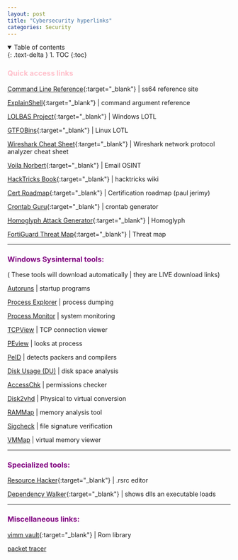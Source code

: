 ```yaml
---
layout: post
title: "Cybersecurity hyperlinks"
categories: Security
---
```



<details open markdown="block">
  <summary>
    Table of contents
  </summary>
  {: .text-delta }
1. TOC
{:toc}
</details>



### <span style="color: pink; font-weight: bold;">Quick access links</span>

[Command Line Reference](https://ss64.com/){:target="_blank"} | ss64 reference site

[ExplainShell](https://explainshell.com/){:target="_blank"} | command argument reference 

[LOLBAS Project](https://lolbas-project.github.io/){:target="_blank"} | Windows LOTL

[GTFOBins](https://gtfobins.github.io/){:target="_blank"} | Linux LOTL

[Wireshark Cheat Sheet](https://cdn.comparitech.com/wp-content/uploads/2019/06/Wireshark-Cheat-Sheet-1.jpg){:target="_blank"} | Wireshark network protocol analyzer cheat sheet

[Voila Norbert](https://www.voilanorbert.com/){:target="_blank"} | Email OSINT

[HackTricks Book](https://book.hacktricks.xyz/welcome/readme){:target="_blank"} | hacktricks wiki

[Cert Roadmap](https://pauljerimy.com/security-certification-roadmap/){:target="_blank"} | Certification roadmap (paul jerimy)

[Crontab Guru](https://crontab.guru/){:target="_blank"} | crontab generator


[Homoglyph Attack Generator](https://www.irongeek.com/homoglyph-attack-generator.php){:target="_blank"} | Homoglyph


[FortiGuard Threat Map](https://threatmap.fortiguard.com/){:target="_blank"} | Threat map

______________________________________________________________________________________________________


### <span style="color: purple; font-weight: bold;">Windows Sysinternal tools:</span>

( These tools will download automatically | they are LIVE download links)

[Autoruns] | startup programs

[Process Explorer] | process dumping

[Process Monitor] | system monitoring

[TCPView] | TCP connection viewer

[PEview] | looks at process

[PeID] | detects packers and compilers 

[Disk Usage (DU)] | disk space analysis

[AccessChk] | permissions checker

[Disk2vhd] | Physical to virtual conversion

[RAMMap] | memory analysis tool

[Sigcheck] | file signature verification

[VMMap] | virtual memory viewer


______________________________________________________________________________________________________

###  <span style="color: purple; font-weight: bold;">Specialized tools:</span>

[Resource Hacker](http://angusj.com/resourcehacker/){:target="_blank"} | .rsrc editor

[Dependency Walker](https://dependencywalker.com/){:target="_blank"} | shows dlls an executable loads

______________________________________________________________________________________________________

###  <span style="color: purple; font-weight: bold;">Miscellaneous links:</span>

[vimm vault](https://vimm.net/vault/){:target="_blank"} | Rom library 

[packet tracer]








[Command Line Reference]: https://ss64.com/

[ExplainShell]: https://explainshell.com/

[LOLBAS Project]: https://lolbas-project.github.io/

[GTFOBins]: https://gtfobins.github.io/

[Cert Roadmap]: https://pauljerimy.com/security-certification-roadmap/

[Wireshark Cheat Sheet]: https://cdn.comparitech.com/wp-content/uploads/2019/06/Wireshark-Cheat-Sheet-1.jpg

[Voila Norbert]: https://www.voilanorbert.com/

[DoubleSpeak Handbook]: https://doublespeak.chat/#/handbook#what-are-llms

[Cert Roadmap]: https://pauljerimy.com/security-certification-roadmap/

[Crontab Guru]: https://crontab.guru/

[LinEnum]: https://github.com/rebootuser/LinEnum

[Homoglyph Attack Generator]: https://www.irongeek.com/homoglyph-attack-generator.php

[HackTricks Book]: https://book.hacktricks.xyz/welcome/readme

[FortiGuard Threat Map]: https://threatmap.fortiguard.com/




[Dependency Walker]: https://dependencywalker.com/

[Resource Hacker]: http://angusj.com/resourcehacker/






[process forking]: https://github.com/D4stiny/ForkPlayground

[image stenography]: https://github.com/zed-0xff/zsteg

[FLARE]: https://github.com/mandiant/flare-vm

[FLARE FLOSS]: https://github.com/mandiant/flare-floss

[Metadata]: https://github.com/ElevenPaths/FOCA

[SIMMRlatuin]: https://github.com/JoelGMSec/PSRansom

[Volatility]: https://github.com/volatilityfoundation/volatility




[Autoruns]: https://live.sysinternals.com/tools/Autoruns.exe 

[Process Explorer]: https://live.sysinternals.com/tools/procexp.exe

[Process Monitor]: https://live.sysinternals.com/tools/procexp.exe

[TCPView]: https://live.sysinternals.com/tools/procexp.exe
    
[Disk Usage (DU)]: https://live.sysinternals.com/tools/procexp.exe

[AccessChk]: https://live.sysinternals.com/tools/procexp.exe

[Disk2vhd]: https://live.sysinternals.com/tools/Disk2vhd.exe

[RAMMap]: https://live.sysinternals.com/tools/Rammap.exe

[Sigcheck]: https://live.sysinternals.com/tools/Sigcheck.exe

[VMMap]: https://live.sysinternals.com/tools/Vmmap.exe

[PEview]:http://wjradburn.com/software/

[PEid]: https://www.aldeid.com/wiki/PEiD





[Cribl University]: https://cribl.io/university/

[vimm vault]: https://vimm.net/?p=vault

[packet tracer]: https://skillsforall.com/resources/lab-downloads?courseLang=en-US